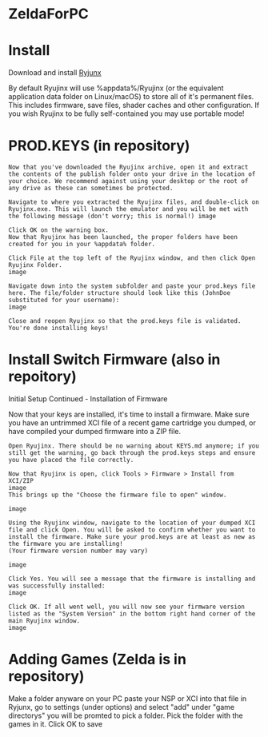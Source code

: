 # ZeldaForPC

# Install


Download and install [Ryjunx](https://github.com/Ryujinx/release-channel-master/releases/download/1.1.1340/ryujinx-1.1.1340-win_x64.zip)

By default Ryujinx will use %appdata%/Ryujinx (or the equivalent application data folder on Linux/macOS) to store all of it's permanent files. This includes firmware, save files, shader caches and other configuration. If you wish Ryujinx to be fully self-contained you may use portable mode!
# PROD.KEYS (in repository) 
    Now that you've downloaded the Ryujinx archive, open it and extract the contents of the publish folder onto your drive in the location of your choice. We recommend against using your desktop or the root of any drive as these can sometimes be protected.

    Navigate to where you extracted the Ryujinx files, and double-click on Ryujinx.exe. This will launch the emulator and you will be met with the following message (don't worry; this is normal!) image

    Click OK on the warning box.
    Now that Ryujinx has been launched, the proper folders have been created for you in your %appdata% folder.

    Click File at the top left of the Ryujinx window, and then click Open Ryujinx Folder.
    image

    Navigate down into the system subfolder and paste your prod.keys file here. The file/folder structure should look like this (JohnDoe substituted for your username):
    image

    Close and reopen Ryujinx so that the prod.keys file is validated.
    You're done installing keys!
# Install Switch Firmware (also in repoitory) 
Initial Setup Continued - Installation of Firmware

Now that your keys are installed, it's time to install a firmware. Make sure you have an untrimmed XCI file of a recent game cartridge you dumped, or have compiled your dumped firmware into a ZIP file.

    Open Ryujinx. There should be no warning about KEYS.md anymore; if you still get the warning, go back through the prod.keys steps and ensure you have placed the file correctly.

    Now that Ryujinx is open, click Tools > Firmware > Install from XCI/ZIP
    image
    This brings up the "Choose the firmware file to open" window.

    image

    Using the Ryujinx window, navigate to the location of your dumped XCI file and click Open. You will be asked to confirm whether you want to install the firmware. Make sure your prod.keys are at least as new as the firmware you are installing!
    (Your firmware version number may vary)

    image

    Click Yes. You will see a message that the firmware is installing and was successfully installed:
    image

    Click OK. If all went well, you will now see your firmware version listed as the "System Version" in the bottom right hand corner of the main Ryujinx window.
    image
# Adding Games (Zelda is in repository)

Make a folder anyware on your PC
paste your NSP or XCI into that file
in Ryjunx, go to settings (under options) and select "add" under "game directorys" you will be promted to pick a folder. Pick the folder with the games in it.
Click OK to save

